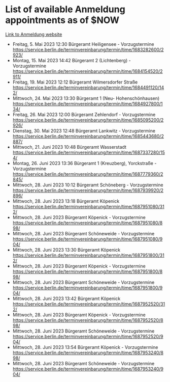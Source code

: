 # List of available Anmeldung appointments as of $NOW
[Link to Anmeldung website](https://service.berlin.de/terminvereinbarung/termin/tag.php?termin=1&anliegen[]=120686&dienstleisterlist=122210,122217,327316,122219,327312,122227,327314,122231,327346,122243,327348,122254,122252,329742,122260,329745,122262,329748,122271,327278,122273,327274,122277,327276,330436,122280,327294,122282,327290,122284,327292,122291,327270,122285,327266,122286,327264,122296,327268,150230,329760,122297,327286,122294,327284,122312,329763,122314,329775,122304,327330,122311,327334,122309,327332,317869,122281,327352,122279,329772,122283,122276,327324,122274,327326,122267,329766,122246,327318,122251,327320,122257,327322,122208,327298,122226,327300&herkunft=http%3A%2F%2Fservice.berlin.de%2Fdienstleistung%2F120686%2F)
- Freitag, 5. Mai 2023 12:30 Bürgeramt Heiligensee - Vorzugstermine https://service.berlin.de/terminvereinbarung/termin/time/1683282600/2923/
- Montag, 15. Mai 2023 14:42 Bürgeramt 2 (Lichtenberg) - Vorzugstermine https://service.berlin.de/terminvereinbarung/termin/time/1684154520/2911/
- Freitag, 19. Mai 2023 12:12 Bürgeramt Wilmersdorfer Straße https://service.berlin.de/terminvereinbarung/termin/time/1684491120/142/
- Mittwoch, 24. Mai 2023 13:30 Bürgeramt 1 (Neu- Hohenschönhausen) https://service.berlin.de/terminvereinbarung/termin/time/1684927800/134/
- Freitag, 26. Mai 2023 12:00 Bürgeramt Zehlendorf - Vorzugstermine https://service.berlin.de/terminvereinbarung/termin/time/1685095200/2926/
- Dienstag, 30. Mai 2023 12:48 Bürgeramt Lankwitz - Vorzugstermine https://service.berlin.de/terminvereinbarung/termin/time/1685443680/2887/
- Mittwoch, 21. Juni 2023 10:48 Bürgeramt Wasserstadt https://service.berlin.de/terminvereinbarung/termin/time/1687337280/154/
- Montag, 26. Juni 2023 13:36 Bürgeramt 1 (Kreuzberg), Yorckstraße - Vorzugstermine https://service.berlin.de/terminvereinbarung/termin/time/1687779360/2845/
- Mittwoch, 28. Juni 2023 10:12 Bürgeramt Schöneberg - Vorzugstermine https://service.berlin.de/terminvereinbarung/termin/time/1687939920/2896/
- Mittwoch, 28. Juni 2023 13:18 Bürgeramt Köpenick https://service.berlin.de/terminvereinbarung/termin/time/1687951080/312/
- Mittwoch, 28. Juni 2023  Bürgeramt Köpenick - Vorzugstermine https://service.berlin.de/terminvereinbarung/termin/time/1687951080/898/
- Mittwoch, 28. Juni 2023  Bürgeramt Schöneweide - Vorzugstermine https://service.berlin.de/terminvereinbarung/termin/time/1687951080/904/
- Mittwoch, 28. Juni 2023 13:30 Bürgeramt Köpenick https://service.berlin.de/terminvereinbarung/termin/time/1687951800/312/
- Mittwoch, 28. Juni 2023  Bürgeramt Köpenick - Vorzugstermine https://service.berlin.de/terminvereinbarung/termin/time/1687951800/898/
- Mittwoch, 28. Juni 2023  Bürgeramt Schöneweide - Vorzugstermine https://service.berlin.de/terminvereinbarung/termin/time/1687951800/904/
- Mittwoch, 28. Juni 2023 13:42 Bürgeramt Köpenick https://service.berlin.de/terminvereinbarung/termin/time/1687952520/312/
- Mittwoch, 28. Juni 2023  Bürgeramt Köpenick - Vorzugstermine https://service.berlin.de/terminvereinbarung/termin/time/1687952520/898/
- Mittwoch, 28. Juni 2023  Bürgeramt Schöneweide - Vorzugstermine https://service.berlin.de/terminvereinbarung/termin/time/1687952520/904/
- Mittwoch, 28. Juni 2023 13:54 Bürgeramt Köpenick - Vorzugstermine https://service.berlin.de/terminvereinbarung/termin/time/1687953240/898/
- Mittwoch, 28. Juni 2023  Bürgeramt Schöneweide - Vorzugstermine https://service.berlin.de/terminvereinbarung/termin/time/1687953240/904/

